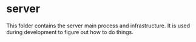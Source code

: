 # server

This folder contains the server main process and infrastructure.
It is used during development to figure out how to do things.
